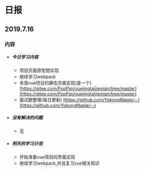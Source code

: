 # 日报

##  2019.7.16

### 内容

- ##### 今日学习内容

  - 项目页面原型图实现
  - 继续学习webpack
  - 本周vue项目的静态页面实现(差一个) [https://gitee.com/PopPipi/vuejingtaijiemian/tree/master](https://gitee.com/PopPipi/vuejingtaijiemian/tree/master)
  - 面试题整理(每日更新)  [https://github.com/YokongMaple/--](https://github.com/YokongMaple/--)

- ##### 没有解决的问题

  - 无

- ##### 明天的学习计划

  - 开始准备vue项目的界面实现
  - 继续学习webpack,并且复习vue相关知识
